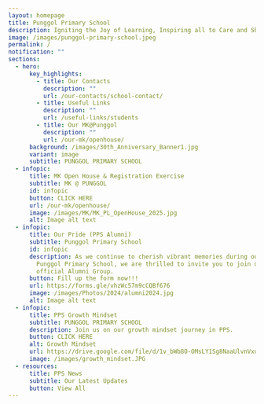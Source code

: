 ```yaml
---
layout: homepage
title: Punggol Primary School
description: Igniting the Joy of Learning, Inspiring all to Care and Share.
image: /images/punggol-primary-school.jpeg
permalink: /
notification: ""
sections:
  - hero:
      key_highlights:
        - title: Our Contacts
          description: ""
          url: /our-contacts/school-contact/
        - title: Useful Links
          description: ""
          url: /useful-links/students
        - title: Our MK@Punggol
          description: ""
          url: /our-mk/openhouse/
      background: /images/30th_Anniversary_Banner1.jpg
      variant: image
      subtitle: PUNGGOL PRIMARY SCHOOL
  - infopic:
      title: MK Open House & Registration Exercise
      subtitle: MK @ PUNGGOL
      id: infopic
      button: CLICK HERE
      url: /our-mk/openhouse/
      image: /images/MK/MK_PL_OpenHouse_2025.jpg
      alt: Image alt text
  - infopic:
      title: Our Pride (PPS Alumni)
      subtitle: Punggol Primary School
      id: infopic
      description: As we continue to cherish vibrant memories during our time at
        Punggol Primary School, we are thrilled to invite you to join our
        official Alumni Group.
      button: Fill up the form now!!!
      url: https://forms.gle/vhzWc57m9cCQBf676
      image: /images/Photos/2024/alumni2024.jpg
      alt: Image alt text
  - infopic:
      title: PPS Growth Mindset
      subtitle: PUNGGOL PRIMARY SCHOOL
      description: Join us on our growth mindset journey in PPS.
      button: CLICK HERE
      alt: Growth Mindset
      url: https://drive.google.com/file/d/1v_bWb8O-OMsLY1Sg8NaaUlvnVxumKSPE/view
      image: /images/growth_mindset.JPG
  - resources:
      title: PPS News
      subtitle: Our Latest Updates
      button: View All
---
```

